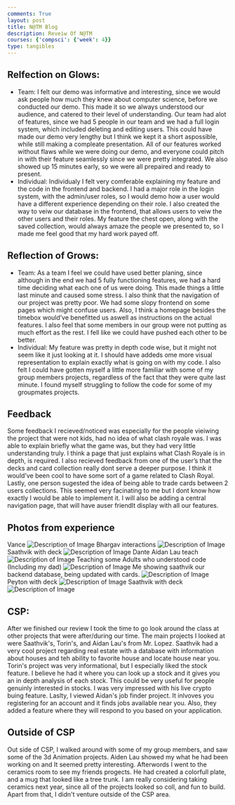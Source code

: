 ```yaml
---
comments: True
layout: post
title: N@TM Blog
description: Reveiw Of N@TM
courses: {'compsci': {'week': 4}}
type: tangibles
---
```


## Relfection on Glows:
- Team: I felt our demo was informative and interesting, since we would ask people how much they knew about computer science, before we conducted our demo. This made it so we always understood our audience, and catered to their level of understanding. Our team had alot of features, since we had 5 people in our team and we had a full login system, which included deleting and editing users. This could have made our demo very lengthy but I think we kept it a short aspossible, while still making a compleate presentation. All of our features worked without flaws while we were doing our demo, and everyone could pitch in with their feature seamlessly since we were pretty integrated. We also showed up 15 minutes early, so we were all prepaired and ready to present.
- Individual: Individualy I felt very comferable explaining my feature and the code in the frontend and backend. I had a major role in the login system, with the admin/user roles, so I would demo how a user would have a different experience depending on their role. I also created the way to veiw our database in the frontend, that allows users to veiw the other users and their roles. My feature the chest open, along with the saved collection, would always amaze the people we presented to, so I made me feel good that my hard work payed off. 
## Reflection of Grows:
- Team: As a team I feel we could have used better planing, since although in the end we had 5 fully functioning features, we had a hard time deciding what each one of us were doing. This made things a little last minute and caused some stress. I also think that the navigation of our project was pretty poor. We had some slopy frontend on some pages which might confuse users. Also, I think a homepage besides the timebox would’ve benefitted us aswell as instructions on the actual features. I also feel that some members in our group were not putting as much effort as the rest. I fell like we could have pushed each other to be better.
- Individual: My feature was pretty in depth code wise, but it might not seem like it just looking at it. I should have addeds ome more visual representation to explain exactly what is going on with my code. I also felt I could have gotten myself a little more familiar with some of my group members projects, regardless of the fact that they were quite last minute. I found myself struggling to follow the code for some of my groupmates projects.
## Feedback
Some feedback I recieved/noticed was especially for the people vieiwing the project that were not kids, had no idea of what clash royale was. I was able to explain briefly what the game was, but they had very little understanding truly. I think a page that just explains what Clash Royale is in depth, is required. I  also recieved feedback from one of the user’s that the decks and card collection really dont serve a deeper purpose. I think it would’ve been cool to have some sort of a game related to Clash Royal. Lastly, one person sugested the idea of being able to trade cards between 2 users collections. This seemed very facinating to me but I dont know how exactly I would be able to implement it. I will also be adding a central navigation page, that will have auser friendlt display with all our features.
## Photos from experience 

<html>
Vance
<img src="{{site.baseurl}}/images/vance.png" alt="Description of Image">
Bhargav interactions
<img src="{{site.baseurl}}/images/bhargav.png" alt="Description of Image">
Saathvik with deck
<img src="{{site.baseurl}}/images/deck.png" alt="Description of Image">
Dante Aidan Lau teach
<img src="{{site.baseurl}}/images/teach.png" alt="Description of Image">
Teaching some Adults who understood code (Including my dad)
<img src="{{site.baseurl}}/images/groupteach.png" alt="Description of Image">
Me showing saathvik our backend database, being updated with cards.
<img src="{{site.baseurl}}/images/ashwingampa.png" alt="Description of Image">
Peyton with deck
<img src="{{site.baseurl}}/images/peytondeck.png" alt="Description of Image">
Saathvik with deck
<img src="{{site.baseurl}}/images/deck.png" alt="Description of Image">
</html>

## CSP:
After we finished our review I took the time to go look around the class at other projects that were after/during our time. The main projects I looked at were Saathvik's, Torin's, and Aidan Lau's from Mr. Lopez. Saathvik had a very cool project regarding real estate with a database with information about houses and teh ability to favorite house and locate house near you. Torin's project was very informational, but I especially liked the stock feature. I believe he had it where you can look up a stock and it gives you an in depth analysis of each stock. This could be very useful for people genuinly interested in stocks. I was very impressed with his live crypto buing feature. Laslty, I viewed Aidan's job finder project. It inlvoves you registering for an account and it finds jobs available near you. Also, they added a feature where they will respond to you based on your application.
## Outside of CSP
Out side of CSP, I walked around with some of my group members, and saw some of the 3d Animation projects. Aiden Lau showed my what he had been working on and It seemed pretty interesting. Afterwords I went to the ceramics room to see my friends progects. He had created a colorfull plate, and a mug that looked like a tree trunk. I am really considering taking ceramics next year, since all of the projects looked so coll, and fun to build. Apart from that, I didn't venture outside of the CSP area.
